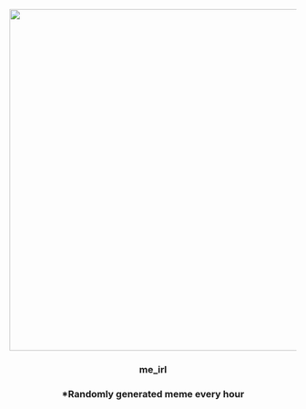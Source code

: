 <p align="center">
        <img src="https://i.redd.it/rikv5eozllp91.gif" width="600" height="600">
        </p>
        <h3 align="center">me_irl</h3>
        <h3 align="center">*Randomly generated meme every hour</h3>
    
